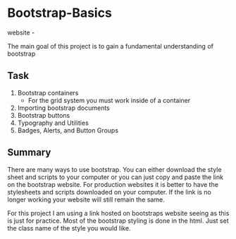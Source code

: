 # Bootstrap-Basics
website -

The main goal of this project is to gain a fundamental understanding of bootstrap

## Task
1. Bootstrap containers
    - For the grid system you must work inside of a container
2. Importing bootstrap documents
3. Bootstrap buttons
4. Typography and Utilities
5. Badges, Alerts, and Button Groups

## Summary
There are many ways to use bootstrap. You can either download the style sheet and scripts to your computer or you can just copy and paste the link on the bootstrap website. For production websites it is better to have the stylesheets and scripts downloaded on your computer. If the link is no longer working your website will still remain the same.

For this project I am using a link hosted on bootstraps website seeing as this is just for practice. Most of the bootstrap styling is done in the html. Just set the class name of the style you would like.